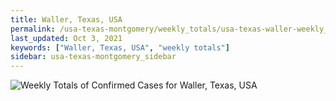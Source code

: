 ```yaml
---
title: Waller, Texas, USA
permalink: /usa-texas-montgomery/weekly_totals/usa-texas-waller-weekly_totals.html
last_updated: Oct 3, 2021
keywords: ["Waller, Texas, USA", "weekly totals"]
sidebar: usa-texas-montgomery_sidebar
---
```


![Weekly Totals of Confirmed Cases for Waller, Texas, USA](/covid_tracker/images/graphs/usa-texas-waller-weekly_totals_graph.png)
